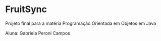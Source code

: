 # FruitSync
Projeto final para a matéria Programação Orientada em Objetos em Java
<p>Aluna: Gabriela Peroni Campos</p>
